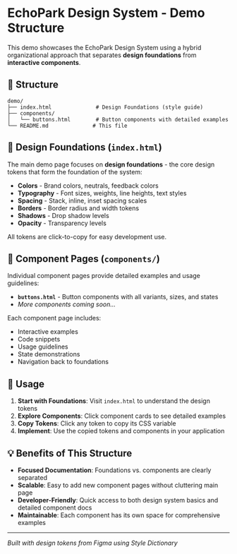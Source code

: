 # EchoPark Design System - Demo Structure

This demo showcases the EchoPark Design System using a hybrid organizational approach that separates **design foundations** from **interactive components**.

## 📁 Structure

```
demo/
├── index.html              # Design Foundations (style guide)
├── components/
│   └── buttons.html        # Button components with detailed examples
└── README.md              # This file
```

## 🎨 Design Foundations (`index.html`)

The main demo page focuses on **design foundations** - the core design tokens that form the foundation of the system:

- **Colors** - Brand colors, neutrals, feedback colors
- **Typography** - Font sizes, weights, line heights, text styles  
- **Spacing** - Stack, inline, inset spacing scales
- **Borders** - Border radius and width tokens
- **Shadows** - Drop shadow levels
- **Opacity** - Transparency levels

All tokens are click-to-copy for easy development use.

## 🧩 Component Pages (`components/`)

Individual component pages provide detailed examples and usage guidelines:

- **`buttons.html`** - Button components with all variants, sizes, and states
- *More components coming soon...*

Each component page includes:
- Interactive examples
- Code snippets
- Usage guidelines
- State demonstrations
- Navigation back to foundations

## 🚀 Usage

1. **Start with Foundations**: Visit `index.html` to understand the design tokens
2. **Explore Components**: Click component cards to see detailed examples
3. **Copy Tokens**: Click any token to copy its CSS variable
4. **Implement**: Use the copied tokens and components in your application

## 💡 Benefits of This Structure

- **Focused Documentation**: Foundations vs. components are clearly separated
- **Scalable**: Easy to add new component pages without cluttering main page
- **Developer-Friendly**: Quick access to both design system basics and detailed component docs
- **Maintainable**: Each component has its own space for comprehensive examples

---

*Built with design tokens from Figma using Style Dictionary* 